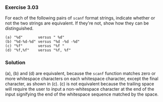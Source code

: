 ### Exercise 3.03
For each of the following pairs of `scanf` format strings, indicate whether or
not the two strings are equivalent. If they're not, show how they can be
distinguished.

```
(a) "%d"       versus " %d"
(b) "%d-%d-%d" versus "%d -%d -%d"
(c) "%f"       versus "%f "
(d) "%f,%f"    versus "%f, %f"
```

### Solution
(a), (b) and (d) are equivalent, because the `scanf` function matches zero or
more whitespace characters on each whitespace character, except the final
character, as shown in (c). (c) is not equivalent because the trailing space
will require the user to input a non-whitespace character at the end of the
input signifying the end of the whitespace sequence matched by the space.
